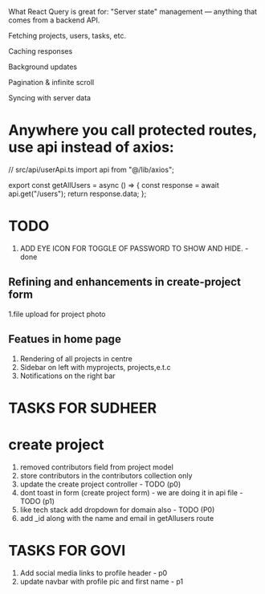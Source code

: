 What React Query is great for:
"Server state" management — anything that comes from a backend API.

Fetching projects, users, tasks, etc.

Caching responses

Background updates

Pagination & infinite scroll

Syncing with server data


# Anywhere you call protected routes, use api instead of axios:

// src/api/userApi.ts
import api from "@/lib/axios";

export const getAllUsers = async () => {
  const response = await api.get("/users");
  return response.data;
};

# TODO
1. ADD EYE ICON FOR TOGGLE OF PASSWORD TO SHOW AND HIDE. - done

## Refining and enhancements in create-project form 

1.file upload for project photo

## Featues in home page
1. Rendering of all projects in centre 
2. Sidebar on left with myprojects, projects,e.t.c
3. Notifications on the right bar

# TASKS FOR SUDHEER
# create project 
1. removed contributors field  from project model
2. store contributors in the contributors collection only 
3. update the create project controller - TODO (p0) 
4. dont toast in form (create project form) - we are doing it in api file - TODO (p1)
5. like tech stack add dropdown for domain also - TODO (P0)
6. add _id along with the name and email in getAllusers route 

# TASKS FOR GOVI

1. Add social media links to profile header - p0
2. update navbar with profile pic and first name - p1 